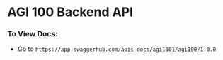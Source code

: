 # AGI 100 Backend API

### To View Docs:
- Go to ```https://app.swaggerhub.com/apis-docs/agi1001/agi100/1.0.0```